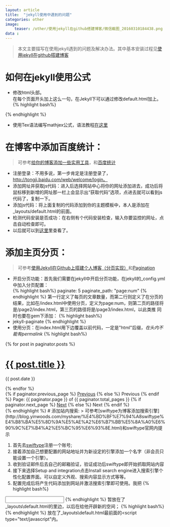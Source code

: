 ```yaml
---
layout: article
title:  "jekyll使用中遇到的问题"
categories: other
image:
    teaser: /other/使用jekyll在github搭建博客/微信截图_20160310184438.png
data : 
---
```


> 本文主要描写在使用jekyll遇到的问题及解决办法。其中基本安装过程见[使用jekyll在github搭建博客](other/github-pages-using-jekyll/)

# 如何在jekyll使用公式  
 - 修改html头部。  
在每个页面开头加上这么一句，在Jekyll下可以通过修改default.html加上。
{% highlight bash%}
<script type="text/javascript"
src="http://cdn.mathjax.org/mathjax/latest/MathJax.js?config=TeX-AMS-MML_HTMLorMML">
</script>
{% endhighlight %}  
 - 使用Tex语法编写mathjex公式，语法教程[在这里](http://www.onemathematicalcat.org/MathJaxDocumentation/TeXSyntax.htm)  

# 在博客中添加百度统计：
> 可参考[给你的博客添加一些实用工具](http://yxmblog.com/internet/2015/06/15/jekyll-tools.html)，和[百度统计](http://tongji.baidu.com/web/19631615/overview/sole?siteId=8295465)  


 - 注册登录：不用多说，第一步肯定是注册登录了，http://tongji.baidu.com/web/welcome/login。  
 - 添加网址并获取js代码：进入后选择网站中心将你的网址添加进去，成功后将鼠标移到新增的网址那一栏上会显示出“获取代码”选项，点进去就可以看到js代码了，复制一下。  
 - 添加js代码：将上面复制的代码添加到你的主题模板中，本人是添加在_layouts/default.html的<head>前面。  
 - 	检测代码安装是否成功：在右侧有个代码安装检查，输入你要监控的网址，点击自动检查即可。
 - 	以后就可以到[这里](http://tongji.baidu.com/web/19631615/source/searchword?siteId=8295465)里查看了。

# 添加主页分页：
> 可参考[使用Jekyll在Github上搭建个人博客（分页实现）](https://segmentfault.com/a/1190000000406015)和[Pagination](http://jekyllrb.com/docs/pagination/)  


 - 开启分页功能：首先我们需要在jekyll中开启分页功能，在jekyll的_config.yml中加入分页配置：  
{% highlight bash%}
paginate: 5
paginate_path: "page:num"
{% endhighlight %} 
第一行定义了每页的文章数量，而第二行则定义了在分页的结果，比如在/index.html中使用分页，定义为page:num，则第二页的路径将是/page2/index.html，第三页的路径将是/page3/index.html，以此类推
同时也要在gem下添加：
{% highlight bash%}
 - jekyll-paginate
{% endhighlight %} 
 - 使用分页：在index.html用下边覆盖以前代码，一定是"html"后缀，*在头内不能有permalink*
{% highlight bash%}
<!-- This loops through the paginated posts -->
{% for post in paginator.posts %}
  <h1><a href="{{ post.url }}">{{ post.title }}</a></h1>
  <p class="author">
    <span class="date">{{ post.date }}</span>
  </p>
{% endfor %}
<!-- Pagination links -->
<div class="pagination">
  {% if paginator.previous_page %}
    <a href="{{ paginator.previous_page_path }}" class="previous">Previous</a>
  {% else %}
    <span class="previous">Previous</span>
  {% endif %}
  <span class="page_number ">Page: {{ paginator.page }} of {{ paginator.total_pages }}</span>
  {% if paginator.next_page %}
    <a href="{{ paginator.next_page_path }}" class="next">Next</a>
  {% else %}
    <span class="next ">Next</span>
  {% endif %}
</div>
{% endhighlight %}   
# 添加站内搜索:
> 可参考[swiftype为博客添加搜索引擎](http://blog.yinwoods.com/myshare/%E4%BD%BF%E7%94%A8swiftype%E4%B8%BA%E5%8D%9A%E5%AE%A2%E6%B7%BB%E5%8A%A0%E6%90%9C%E7%B4%A2%E5%BC%95%E6%93%8E.html)和swiftype官网内提示  


1. 首先去[swiftype](https://swiftype.com)注册一个账号;
2. 接着添加自己想要配置的网站地址并为新设定的引擎添加一个名字（非会员只能设置一个引擎）。
3. 收到验证邮件后去自己的邮箱验证，验证成功后swiftype即开始抓取网站内容
4. 接下来选择Setup and integration点击Install search engine进入搜索引擎个性化配置界面。可以自定义外观、搜索内容显示方式等等。
5. 配置完成后将产生代码添加到网站并激活搜索引擎即可使用。我把
{% highlight bash%}
<input type="text" class="st-default-search-input">
{% endhighlight %}
暂放在了_layouts\default.html的<body id="js-body">里边，以后在给他开辟新的空间；
{% highlight bash%}
<script type="text/javascript">
(function(w,d,t,u,n,s,e){w['SwiftypeObject']=n;w[n]=w[n]||function(){
(w[n].q=w[n].q||[]).push(arguments);};s=d.createElement(t);
e=d.getElementsByTagName(t)[0];s.async=1;s.src=u;e.parentNode.insertBefore(s,e);
})(window,document,'script','//s.swiftypecdn.com/install/v2/st.js','_st');

_st('install','4dExjPWahYGQn_x_899Y','2.0.0');
</script>
{% endhighlight %}
放在了_layouts\default.html最前面的<script type="text/javascript"内。
# 